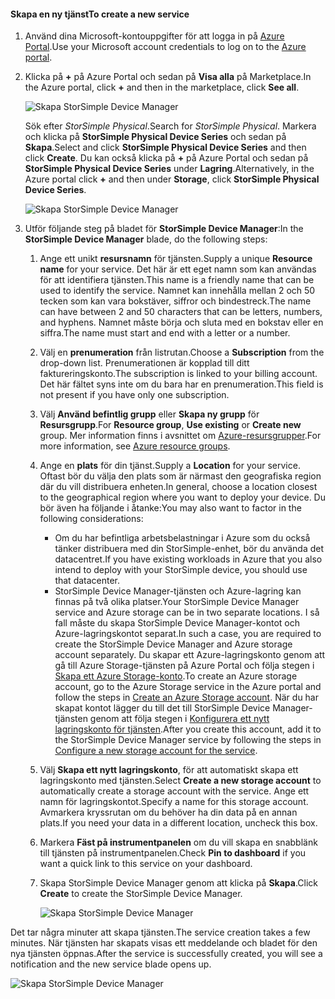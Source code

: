 <!--author=alkohli last changed:02/10/2017-->


#### <a name="to-create-a-new-service"></a><span data-ttu-id="0457e-101">Skapa en ny tjänst</span><span class="sxs-lookup"><span data-stu-id="0457e-101">To create a new service</span></span>

1. <span data-ttu-id="0457e-102">Använd dina Microsoft-kontouppgifter för att logga in på [Azure Portal](https://portal.azure.com/).</span><span class="sxs-lookup"><span data-stu-id="0457e-102">Use your Microsoft account credentials to log on to the [Azure portal](https://portal.azure.com/).</span></span>

2. <span data-ttu-id="0457e-103">Klicka på **+** på Azure Portal och sedan på **Visa alla** på Marketplace.</span><span class="sxs-lookup"><span data-stu-id="0457e-103">In the Azure portal, click **+** and then in the marketplace, click **See all**.</span></span>

    ![Skapa StorSimple Device Manager](./media/storsimple-8000-create-new-service/createssdevman1.png)

    <span data-ttu-id="0457e-105">Sök efter _StorSimple Physical_.</span><span class="sxs-lookup"><span data-stu-id="0457e-105">Search for _StorSimple Physical_.</span></span> <span data-ttu-id="0457e-106">Markera och klicka på **StorSimple Physical Device Series** och sedan på **Skapa**.</span><span class="sxs-lookup"><span data-stu-id="0457e-106">Select and click **StorSimple Physical Device Series** and then click **Create**.</span></span> <span data-ttu-id="0457e-107">Du kan också klicka på **+** på Azure Portal och sedan på **StorSimple Physical Device Series** under **Lagring**.</span><span class="sxs-lookup"><span data-stu-id="0457e-107">Alternatively, in the Azure portal click **+** and then under **Storage**, click **StorSimple Physical Device Series**.</span></span>

    ![Skapa StorSimple Device Manager](./media/storsimple-8000-create-new-service/createssdevman11.png)

3. <span data-ttu-id="0457e-109">Utför följande steg på bladet för **StorSimple Device Manager**:</span><span class="sxs-lookup"><span data-stu-id="0457e-109">In the **StorSimple Device Manager** blade, do the following steps:</span></span>
   
   1. <span data-ttu-id="0457e-110">Ange ett unikt **resursnamn** för tjänsten.</span><span class="sxs-lookup"><span data-stu-id="0457e-110">Supply a unique **Resource name** for your service.</span></span> <span data-ttu-id="0457e-111">Det här är ett eget namn som kan användas för att identifiera tjänsten.</span><span class="sxs-lookup"><span data-stu-id="0457e-111">This name is a friendly name that can be used to identify the service.</span></span> <span data-ttu-id="0457e-112">Namnet kan innehålla mellan 2 och 50 tecken som kan vara bokstäver, siffror och bindestreck.</span><span class="sxs-lookup"><span data-stu-id="0457e-112">The name can have between 2 and 50 characters that can be letters, numbers, and hyphens.</span></span> <span data-ttu-id="0457e-113">Namnet måste börja och sluta med en bokstav eller en siffra.</span><span class="sxs-lookup"><span data-stu-id="0457e-113">The name must start and end with a letter or a number.</span></span>

   2. <span data-ttu-id="0457e-114">Välj en **prenumeration** från listrutan.</span><span class="sxs-lookup"><span data-stu-id="0457e-114">Choose a **Subscription** from the drop-down list.</span></span> <span data-ttu-id="0457e-115">Prenumerationen är kopplad till ditt faktureringskonto.</span><span class="sxs-lookup"><span data-stu-id="0457e-115">The subscription is linked to your billing account.</span></span> <span data-ttu-id="0457e-116">Det här fältet syns inte om du bara har en prenumeration.</span><span class="sxs-lookup"><span data-stu-id="0457e-116">This field is not present if you have only one subscription.</span></span>

   3. <span data-ttu-id="0457e-117">Välj **Använd befintlig grupp** eller **Skapa ny grupp** för **Resursgrupp**.</span><span class="sxs-lookup"><span data-stu-id="0457e-117">For **Resource group**, **Use existing** or **Create new** group.</span></span> <span data-ttu-id="0457e-118">Mer information finns i avsnittet om [Azure-resursgrupper](https://azure.microsoft.com/documentation/articles/virtual-machines-windows-infrastructure-resource-groups-guidelines/).</span><span class="sxs-lookup"><span data-stu-id="0457e-118">For more information, see [Azure resource groups](https://azure.microsoft.com/documentation/articles/virtual-machines-windows-infrastructure-resource-groups-guidelines/).</span></span>
   
   4. <span data-ttu-id="0457e-119">Ange en **plats** för din tjänst.</span><span class="sxs-lookup"><span data-stu-id="0457e-119">Supply a **Location** for your service.</span></span> <span data-ttu-id="0457e-120">Oftast bör du välja den plats som är närmast den geografiska region där du vill distribuera enheten.</span><span class="sxs-lookup"><span data-stu-id="0457e-120">In general, choose a location closest to the geographical region where you want to deploy your device.</span></span> <span data-ttu-id="0457e-121">Du bör även ha följande i åtanke:</span><span class="sxs-lookup"><span data-stu-id="0457e-121">You may also want to factor in the following considerations:</span></span> 
      
      * <span data-ttu-id="0457e-122">Om du har befintliga arbetsbelastningar i Azure som du också tänker distribuera med din StorSimple-enhet, bör du använda det datacentret.</span><span class="sxs-lookup"><span data-stu-id="0457e-122">If you have existing workloads in Azure that you also intend to deploy with your StorSimple device, you should use that datacenter.</span></span>
      * <span data-ttu-id="0457e-123">StorSimple Device Manager-tjänsten och Azure-lagring kan finnas på två olika platser.</span><span class="sxs-lookup"><span data-stu-id="0457e-123">Your StorSimple Device Manager service and Azure storage can be in two separate locations.</span></span> <span data-ttu-id="0457e-124">I så fall måste du skapa StorSimple Device Manager-kontot och Azure-lagringskontot separat.</span><span class="sxs-lookup"><span data-stu-id="0457e-124">In such a case, you are required to create the StorSimple Device Manager and Azure storage account separately.</span></span> <span data-ttu-id="0457e-125">Du skapar ett Azure-lagringskonto genom att gå till Azure Storage-tjänsten på Azure Portal och följa stegen i [Skapa ett Azure Storage-konto](../articles/storage/common/storage-create-storage-account.md#create-a-storage-account).</span><span class="sxs-lookup"><span data-stu-id="0457e-125">To create an Azure storage account, go to the Azure Storage service in the Azure portal and follow the steps in [Create an Azure Storage account](../articles/storage/common/storage-create-storage-account.md#create-a-storage-account).</span></span> <span data-ttu-id="0457e-126">När du har skapat kontot lägger du till det till StorSimple Device Manager-tjänsten genom att följa stegen i [Konfigurera ett nytt lagringskonto för tjänsten](../articles/storsimple/storsimple-8000-deployment-walkthrough-u2.md#configure-a-new-storage-account-for-the-service).</span><span class="sxs-lookup"><span data-stu-id="0457e-126">After you create this account, add it to the StorSimple Device Manager service by following the steps in [Configure a new storage account for the service](../articles/storsimple/storsimple-8000-deployment-walkthrough-u2.md#configure-a-new-storage-account-for-the-service).</span></span>

   5. <span data-ttu-id="0457e-127">Välj **Skapa ett nytt lagringskonto**, för att automatiskt skapa ett lagringskonto med tjänsten.</span><span class="sxs-lookup"><span data-stu-id="0457e-127">Select **Create a new storage account** to automatically create a storage account with the service.</span></span> <span data-ttu-id="0457e-128">Ange ett namn för lagringskontot.</span><span class="sxs-lookup"><span data-stu-id="0457e-128">Specify a name for this storage account.</span></span> <span data-ttu-id="0457e-129">Avmarkera kryssrutan om du behöver ha din data på en annan plats.</span><span class="sxs-lookup"><span data-stu-id="0457e-129">If you need your data in a different location, uncheck this box.</span></span>

   6. <span data-ttu-id="0457e-130">Markera **Fäst på instrumentpanelen** om du vill skapa en snabblänk till tjänsten på instrumentpanelen.</span><span class="sxs-lookup"><span data-stu-id="0457e-130">Check **Pin to dashboard** if you want a quick link to this service on your dashboard.</span></span>
      
   7. <span data-ttu-id="0457e-131">Skapa StorSimple Device Manager genom att klicka på **Skapa**.</span><span class="sxs-lookup"><span data-stu-id="0457e-131">Click **Create** to create the StorSimple Device Manager.</span></span>

       ![Skapa StorSimple Device Manager](./media/storsimple-8000-create-new-service/createssdevman2.png)
   
<span data-ttu-id="0457e-133">Det tar några minuter att skapa tjänsten.</span><span class="sxs-lookup"><span data-stu-id="0457e-133">The service creation takes a few minutes.</span></span> <span data-ttu-id="0457e-134">När tjänsten har skapats visas ett meddelande och bladet för den nya tjänsten öppnas.</span><span class="sxs-lookup"><span data-stu-id="0457e-134">After the service is successfully created, you will see a notification and the new service blade opens up.</span></span>
   
![Skapa StorSimple Device Manager](./media/storsimple-8000-create-new-service/createssdevman5.png)


